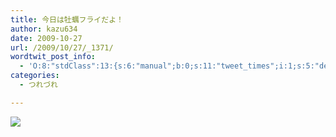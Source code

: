 ```yaml
---
title: 今日は牡蠣フライだよ！
author: kazu634
date: 2009-10-27
url: /2009/10/27/_1371/
wordtwit_post_info:
  - 'O:8:"stdClass":13:{s:6:"manual";b:0;s:11:"tweet_times";i:1;s:5:"delay";i:0;s:7:"enabled";i:1;s:10:"separation";s:2:"60";s:7:"version";s:3:"3.7";s:14:"tweet_template";b:0;s:6:"status";i:2;s:6:"result";a:0:{}s:13:"tweet_counter";i:2;s:13:"tweet_log_ids";a:1:{i:0;i:4877;}s:9:"hash_tags";a:0:{}s:8:"accounts";a:1:{i:0;s:7:"kazu634";}}'
categories:
  - つれづれ

---
```

<div class="section">
<p>
<center>
</center>
</p>
  
<p>
<a href="http://flickr.com/photos/42332031@N02/4050189456/" onclick="__gaTracker('send', 'event', 'outbound-article', 'http://flickr.com/photos/42332031@N02/4050189456/', '');" title="カキフライ！"><img src="http://farm3.static.flickr.com/2706/4050189456_b5256da9b6.jpg" /></a>
</p></p>
</div>